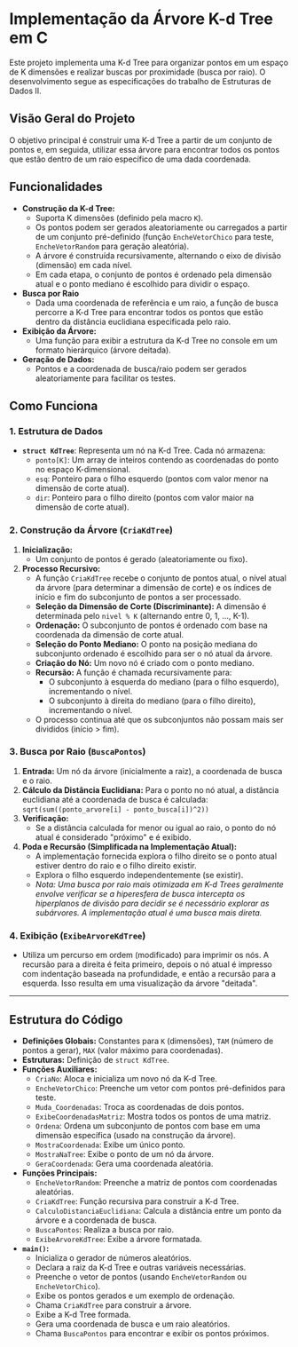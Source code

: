 # Implementação da Árvore K-d Tree em C

Este projeto implementa uma K-d Tree para organizar pontos em um espaço de K dimensões e realizar buscas por proximidade (busca por raio). O desenvolvimento segue as especificações do trabalho de Estruturas de Dados II.

## Visão Geral do Projeto

O objetivo principal é construir uma K-d Tree a partir de um conjunto de pontos e, em seguida, utilizar essa árvore para encontrar todos os pontos que estão dentro de um raio específico de uma dada coordenada.

## Funcionalidades

*   **Construção da K-d Tree:**
    *   Suporta K dimensões (definido pela macro `K`).
    *   Os pontos podem ser gerados aleatoriamente ou carregados a partir de um conjunto pré-definido (função `EncheVetorChico` para teste, `EncheVetorRandom` para geração aleatória).
    *   A árvore é construída recursivamente, alternando o eixo de divisão (dimensão) em cada nível.
    *   Em cada etapa, o conjunto de pontos é ordenado pela dimensão atual e o ponto mediano é escolhido para dividir o espaço.
*   **Busca por Raio**
    *   Dada uma coordenada de referência e um raio, a função de busca percorre a K-d Tree para encontrar todos os pontos que estão dentro da distância euclidiana especificada pelo raio.
*   **Exibição da Árvore:**
    *   Uma função para exibir a estrutura da K-d Tree no console em um formato hierárquico (árvore deitada).
*   **Geração de Dados:**
    *   Pontos e a coordenada de busca/raio podem ser gerados aleatoriamente para facilitar os testes.

## Como Funciona

### 1. Estrutura de Dados

*   **`struct KdTree`**: Representa um nó na K-d Tree. Cada nó armazena:
    *   `ponto[K]`: Um array de inteiros contendo as coordenadas do ponto no espaço K-dimensional.
    *   `esq`: Ponteiro para o filho esquerdo (pontos com valor menor na dimensão de corte atual).
    *   `dir`: Ponteiro para o filho direito (pontos com valor maior na dimensão de corte atual).

### 2. Construção da Árvore (`CriaKdTree`)

1.  **Inicialização:**
    *   Um conjunto de pontos é gerado (aleatoriamente ou fixo).
2.  **Processo Recursivo:**
    *   A função `CriaKdTree` recebe o conjunto de pontos atual, o nível atual da árvore (para determinar a dimensão de corte) e os índices de início e fim do subconjunto de pontos a ser processado.
    *   **Seleção da Dimensão de Corte (Discriminante):** A dimensão é determinada pelo `nivel % K` (alternando entre 0, 1, ..., K-1).
    *   **Ordenação:** O subconjunto de pontos é ordenado com base na coordenada da dimensão de corte atual.
    *   **Seleção do Ponto Mediano:** O ponto na posição mediana do subconjunto ordenado é escolhido para ser o nó atual da árvore.
    *   **Criação do Nó:** Um novo nó é criado com o ponto mediano.
    *   **Recursão:** A função é chamada recursivamente para:
        *   O subconjunto à esquerda do mediano (para o filho esquerdo), incrementando o nível.
        *   O subconjunto à direita do mediano (para o filho direito), incrementando o nível.
    *   O processo continua até que os subconjuntos não possam mais ser divididos (início > fim).

### 3. Busca por Raio (`BuscaPontos`)

1.  **Entrada:** Um nó da árvore (inicialmente a raiz), a coordenada de busca e o raio.
2.  **Cálculo da Distância Euclidiana:** Para o ponto no nó atual, a distância euclidiana até a coordenada de busca é calculada:
    `sqrt(sum((ponto_arvore[i] - ponto_busca[i])^2))`
3.  **Verificação:**
    *   Se a distância calculada for menor ou igual ao raio, o ponto do nó atual é considerado "próximo" e é exibido.
4.  **Poda e Recursão (Simplificada na Implementação Atual):**
    *   A implementação fornecida explora o filho direito se o ponto atual estiver dentro do raio e o filho direito existir.
    *   Explora o filho esquerdo independentemente (se existir).
    *   *Nota: Uma busca por raio mais otimizada em K-d Trees geralmente envolve verificar se a hiperesfera de busca intercepta os hiperplanos de divisão para decidir se é necessário explorar as subárvores. A implementação atual é uma busca mais direta.*

### 4. Exibição (`ExibeArvoreKdTree`)

*   Utiliza um percurso em ordem (modificado) para imprimir os nós. A recursão para a direita é feita primeiro, depois o nó atual é impresso com indentação baseada na profundidade, e então a recursão para a esquerda. Isso resulta em uma visualização da árvore "deitada".

---

## Estrutura do Código

*   **Definições Globais:** Constantes para `K` (dimensões), `TAM` (número de pontos a gerar), `MAX` (valor máximo para coordenadas).
*   **Estruturas:** Definição de `struct KdTree`.
*   **Funções Auxiliares:**
    *   `CriaNo`: Aloca e inicializa um novo nó da K-d Tree.
    *   `EncheVetorChico`: Preenche um vetor com pontos pré-definidos para teste.
    *   `Muda_Coordenadas`: Troca as coordenadas de dois pontos.
    *   `ExibeCoordenadasMatriz`: Mostra todos os pontos de uma matriz.
    *   `Ordena`: Ordena um subconjunto de pontos com base em uma dimensão específica (usado na construção da árvore).
    *   `MostraCoordenada`: Exibe um único ponto.
    *   `MostraNaTree`: Exibe o ponto de um nó da árvore.
    *   `GeraCoordenada`: Gera uma coordenada aleatória.
*   **Funções Principais:**
    *   `EncheVetorRandom`: Preenche a matriz de pontos com coordenadas aleatórias.
    *   `CriaKdTree`: Função recursiva para construir a K-d Tree.
    *   `CalculoDistanciaEuclidiana`: Calcula a distância entre um ponto da árvore e a coordenada de busca.
    *   `BuscaPontos`: Realiza a busca por raio.
    *   `ExibeArvoreKdTree`: Exibe a árvore formatada.
*   **`main()`:**
    *   Inicializa o gerador de números aleatórios.
    *   Declara a raiz da K-d Tree e outras variáveis necessárias.
    *   Preenche o vetor de pontos (usando `EncheVetorRandom` ou `EncheVetorChico`).
    *   Exibe os pontos gerados e um exemplo de ordenação.
    *   Chama `CriaKdTree` para construir a árvore.
    *   Exibe a K-d Tree formada.
    *   Gera uma coordenada de busca e um raio aleatórios.
    *   Chama `BuscaPontos` para encontrar e exibir os pontos próximos.
